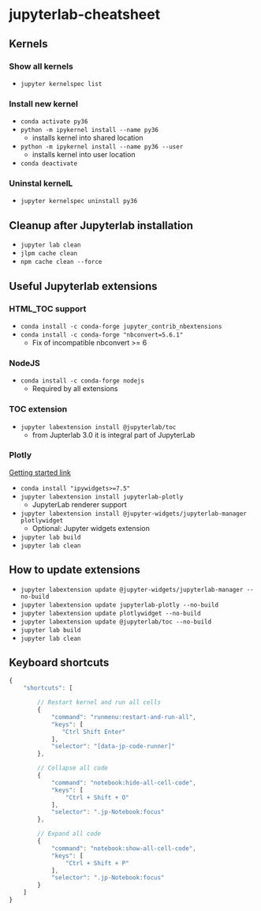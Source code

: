 # jupyterlab-cheatsheet

## Kernels

### Show all kernels
* `jupyter kernelspec list`

### Install new kernel
* `conda activate py36`
* `python -m ipykernel install --name py36`
   * installs kernel into shared location
*  `python -m ipykernel install --name py36 --user`
   * installs kernel into user location
* `conda deactivate`

### Uninstal kernelL
* `jupyter kernelspec uninstall py36`

## Cleanup after Jupyterlab installation

* `jupyter lab clean`
* `jlpm cache clean`
* `npm cache clean --force`

## Useful Jupyterlab extensions

### HTML_TOC support
* `conda install -c conda-forge jupyter_contrib_nbextensions`
* `conda install -c conda-forge "nbconvert=5.6.1"`
  * Fix of incompatible nbconvert >= 6

### NodeJS
* `conda install -c conda-forge nodejs`
  * Required by all extensions

### TOC extension
* `jupyter labextension install @jupyterlab/toc`
  * from Jupterlab 3.0 it is integral part of JupyterLab

### Plotly
[Getting started link](https://plot.ly/python/getting-started/)
* `conda install "ipywidgets>=7.5"`
* `jupyter labextension install jupyterlab-plotly`
  * JupyterLab renderer support
* `jupyter labextension install @jupyter-widgets/jupyterlab-manager plotlywidget`
  * Optional: Jupyter widgets extension
* `jupyter lab build`
* `jupyter lab clean`

## How to update extensions

* `jupyter labextension update @jupyter-widgets/jupyterlab-manager --no-build`
* `jupyter labextension update jupyterlab-plotly --no-build`
* `jupyter labextension update plotlywidget --no-build`
* `jupyter labextension update @jupyterlab/toc --no-build`
* `jupyter lab build`
* `jupyter lab clean`


## Keyboard shortcuts

```javascript
{
    "shortcuts": [

        // Restart kernel and run all cells
        {
            "command": "runmenu:restart-and-run-all",
            "keys": [
               "Ctrl Shift Enter"
            ],
            "selector": "[data-jp-code-runner]"
        },

        // Collapse all code
        {
            "command": "notebook:hide-all-cell-code",
            "keys": [
                "Ctrl + Shift + O"
            ],
            "selector": ".jp-Notebook:focus"
        },

        // Expand all code
        {
            "command": "notebook:show-all-cell-code",
            "keys": [
                "Ctrl + Shift + P"
            ],
            "selector": ".jp-Notebook:focus"
        }
    ]
}
```
